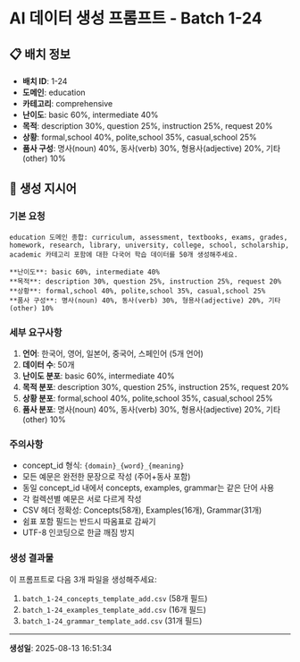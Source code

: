 # AI 데이터 생성 프롬프트 - Batch 1-24

## 📋 배치 정보

- **배치 ID**: 1-24
- **도메인**: education
- **카테고리**: comprehensive
- **난이도**: basic 60%, intermediate 40%
- **목적**: description 30%, question 25%, instruction 25%, request 20%
- **상황**: formal,school 40%, polite,school 35%, casual,school 25%
- **품사 구성**: 명사(noun) 40%, 동사(verb) 30%, 형용사(adjective) 20%, 기타(other) 10%

## 🎯 생성 지시어

### 기본 요청
```
education 도메인 종합: curriculum, assessment, textbooks, exams, grades, homework, research, library, university, college, school, scholarship, academic 카테고리 포함에 대한 다국어 학습 데이터를 50개 생성해주세요.

**난이도**: basic 60%, intermediate 40%
**목적**: description 30%, question 25%, instruction 25%, request 20%
**상황**: formal,school 40%, polite,school 35%, casual,school 25%
**품사 구성**: 명사(noun) 40%, 동사(verb) 30%, 형용사(adjective) 20%, 기타(other) 10%
```

### 세부 요구사항

1. **언어**: 한국어, 영어, 일본어, 중국어, 스페인어 (5개 언어)
2. **데이터 수**: 50개
3. **난이도 분포**: basic 60%, intermediate 40%
4. **목적 분포**: description 30%, question 25%, instruction 25%, request 20%
5. **상황 분포**: formal,school 40%, polite,school 35%, casual,school 25%
6. **품사 분포**: 명사(noun) 40%, 동사(verb) 30%, 형용사(adjective) 20%, 기타(other) 10%

### 주의사항

- concept_id 형식: `{domain}_{word}_{meaning}`
- 모든 예문은 완전한 문장으로 작성 (주어+동사 포함)
- 동일 concept_id 내에서 concepts, examples, grammar는 같은 단어 사용
- 각 컬렉션별 예문은 서로 다르게 작성
- CSV 헤더 정확성: Concepts(58개), Examples(16개), Grammar(31개)
- 쉼표 포함 필드는 반드시 따옴표로 감싸기
- UTF-8 인코딩으로 한글 깨짐 방지

### 생성 결과물

이 프롬프트로 다음 3개 파일을 생성해주세요:
1. `batch_1-24_concepts_template_add.csv` (58개 필드)
2. `batch_1-24_examples_template_add.csv` (16개 필드)  
3. `batch_1-24_grammar_template_add.csv` (31개 필드)

---

**생성일**: 2025-08-13 16:51:34
